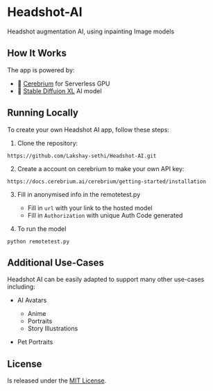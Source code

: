 # Headshot-AI
Headshot augmentation AI, using inpainting Image models

## How It Works

The app is powered by:

- 🚀 [Cerebrium](https://www.cerebrium.ai/) for Serverless GPU 
- 🚀 [Stable Diffuion XL](https://huggingface.co/stabilityai/stable-diffusion-xl-base-1.0) AI model


## Running Locally

To create your own Headshot AI app, follow these steps:

1. Clone the repository:

```
https://github.com/Lakshay-sethi/Headshot-AI.git
```

2. Create a account on cerebrium to make your own API key:

```
https://docs.cerebrium.ai/cerebrium/getting-started/installation
```

3. Fill in anonymised info in the remotetest.py

   - Fill in `url` with your link to the hosted model
   - Fill in `Authorization` with unique Auth Code generated

4. To run the model

 ```
python remotetest.py
```

## Additional Use-Cases

Headshot AI can be easily adapted to support many other use-cases including:

- AI Avatars
  - Anime
  - Portraits
  - Story Illustrations

- Pet Portraits



## License

Is released under the [MIT License](https://choosealicense.com/licenses/mit/).

